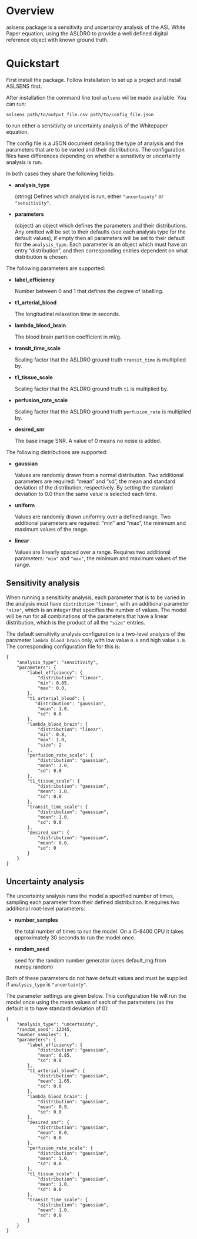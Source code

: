# Overview

aslsens package is a sensitivity and uncertainty analysis of the ASL White Paper equation,
using the ASLDRO to provide a well defined digital reference object with known ground truth.
# Quickstart

First install the package. Follow Installation to set up a project and install ASLSENS first.

After installation the command line tool `aslsens` wil be made available. You can run:

```
aslsens path/to/output_file.csv path/to/config_file.json
```

to run either a sensitivity or uncertainty analysis of the Whitepaper equation.

The config file is a JSON document detailing the type of analysis and the parameters that are to be
varied and their distributions. The configuration files have differences depending on whether a
sensitivity or uncertainty analysis is run.

In both cases they share the following fields:


* **analysis_type**

    (string) Defines which analysis is run, either `"uncertainty"` or `"sensitivity"`.



* **parameters**

    (object) an object which defines the parameters and their distributions. Any omitted
    will be set to their defaults (see each analysis type for the default values), if empty then all
    parameters will be set to their default for the `analysis_type`. Each parameter is an object
    which must have an entry “distribution”, and then corresponding entries dependent on what
    distribution is chosen.


The following parameters are supported:


* **label_efficiency**

    Number between 0 and 1 that defines the degree of labelling.



* **t1_arterial_blood**

    The longitudinal relaxation time in seconds.



* **lambda_blood_brain**

    The blood brain partition coefficient in ml/g.



* **transit_time_scale**

    Scaling factor that the ASLDRO ground truth `transit_time` is multiplied by.



* **t1_tissue_scale**

    Scaling factor that the ASLDRO ground truth `t1` is multiplied by.



* **perfusion_rate_scale**

    Scaling factor that the ASLDRO ground truth `perfusion_rate` is multiplied by.



* **desired_snr**

    The base image SNR. A value of 0 means no noise is added.


The following distributions are supported:


* **gaussian**

    Values are randomly drawn from a normal distribution. Two additional parameters are
    required: “mean” and “sd”, the mean and standard deviation of the distribution, respectively.
    By setting the standard deviation to 0.0 then the same value is selected each time.



* **uniform**

    Values are randomly drawn uniformly over a defined range. Two additional
    parameters are required: “min” and “max”, the minimum and maximum values of the range.



* **linear**

    Values are linearly spaced over a range. Requires two additional parameters: `"min"` and
    `"max"`, the minimum and maximum values of the range.


## Sensitivity analysis

When running a sensitivity analysis, each parameter that is to be varied in the analysis must have
`distribution` `"linear"`, with an additional parameter `"size"`, which is an integer that
specifies the number of values. The model will be run for all combinations of the parameters that
have a linear distribution, which is the product of all the `"size"` entries.

The default sensitivity analysis configuration is a two-level analysis
of the parameter `lambda_blood_brain` only, with low value `0.8` and high value `1.0`. The
corresponding configuration file for this is:

```
{
    "analysis_type": "sensitivity",
    "parameters": {
        "label_efficiency": {
            "distribution": "linear",
            "min": 0.85,
            "max": 0.0,
        },
        "t1_arterial_blood": {
           "distribution": "gaussian",
            "mean": 1.0,
            "sd": 0.0
        },
        "lambda_blood_brain": {
            "distribution": "linear",
            "min": 0.8,
            "max": 1.0,
            "size": 2
        },
        "perfusion_rate_scale": {
            "distribution": "gaussian",
            "mean": 1.0,
            "sd": 0.0
        },
        "t1_tissue_scale": {
            "distribution": "gaussian",
            "mean": 1.0,
            "sd": 0.0
        },
        "transit_time_scale": {
            "distribution": "gaussian",
            "mean": 1.0,
            "sd": 0.0
        },
        "desired_snr": {
            "distribution": "gaussian",
            "mean": 0.0,
            "sd": 0
        }
    }
}
```

## Uncertainty analysis

The uncertainty analysis runs the model a specified number of times, sampling each parameter from
their defined distribution.  It requires two additional root-level parameters:


* **number_samples**

    the total number of times to run the model. On a i5-8400 CPU it takes approximately
    30 seconds to run the model once.



* **random_seed**

    seed for the random number generator (uses default_rng from numpy.random)


Both of these parameters do not have default values and must be supplied if `analysis_type` is
`"uncertainty"`.

The parameter settings are given below.  This configuration file will run the model once using the
mean values of each of the parameters (as the default is to have standard deviation of 0):

```
{
    "analysis_type": "uncertainty",
    "random_seed": 12345,
    "number_samples": 1,
    "parameters": {
        "label_efficiency": {
            "distribution": "gaussian",
            "mean": 0.85,
            "sd": 0.0
        },
        "t1_arterial_blood": {
            "distribution": "gaussian",
            "mean": 1.65,
            "sd": 0.0
        },
        "lambda_blood_brain": {
            "distribution": "gaussian",
            "mean": 0.9,
            "sd": 0.0
        },
        "desired_snr": {
            "distribution": "gaussian",
            "mean": 0.0,
            "sd": 0.0
        },
        "perfusion_rate_scale": {
            "distribution": "gaussian",
            "mean": 1.0,
            "sd": 0.0
        },
        "t1_tissue_scale": {
            "distribution": "gaussian",
            "mean": 1.0,
            "sd": 0.0
        },
        "transit_time_scale": {
            "distribution": "gaussian",
            "mean": 1.0,
            "sd": 0.0
        }
    }
}
```
